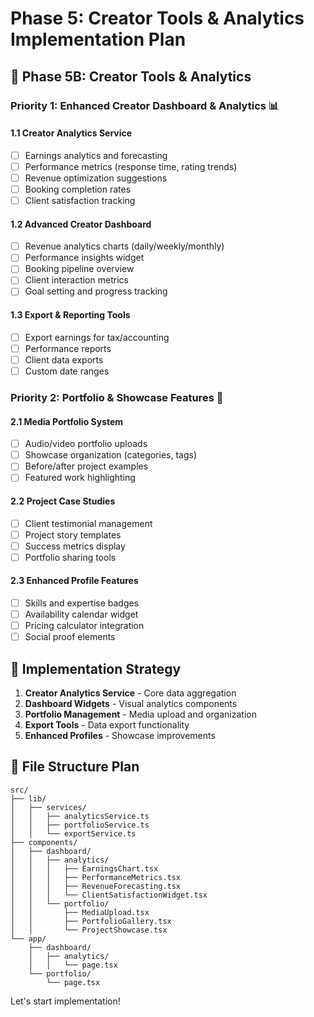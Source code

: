 # Phase 5: Creator Tools & Analytics Implementation Plan

## 🎯 Phase 5B: Creator Tools & Analytics

### Priority 1: Enhanced Creator Dashboard & Analytics 📊

#### 1.1 Creator Analytics Service
- [ ] Earnings analytics and forecasting
- [ ] Performance metrics (response time, rating trends) 
- [ ] Revenue optimization suggestions
- [ ] Booking completion rates
- [ ] Client satisfaction tracking

#### 1.2 Advanced Creator Dashboard
- [ ] Revenue analytics charts (daily/weekly/monthly)
- [ ] Performance insights widget
- [ ] Booking pipeline overview
- [ ] Client interaction metrics
- [ ] Goal setting and progress tracking

#### 1.3 Export & Reporting Tools
- [ ] Export earnings for tax/accounting
- [ ] Performance reports
- [ ] Client data exports
- [ ] Custom date ranges

### Priority 2: Portfolio & Showcase Features 🎵

#### 2.1 Media Portfolio System
- [ ] Audio/video portfolio uploads
- [ ] Showcase organization (categories, tags)
- [ ] Before/after project examples
- [ ] Featured work highlighting

#### 2.2 Project Case Studies
- [ ] Client testimonial management
- [ ] Project story templates
- [ ] Success metrics display
- [ ] Portfolio sharing tools

#### 2.3 Enhanced Profile Features
- [ ] Skills and expertise badges
- [ ] Availability calendar widget
- [ ] Pricing calculator integration
- [ ] Social proof elements

## 🚀 Implementation Strategy

1. **Creator Analytics Service** - Core data aggregation
2. **Dashboard Widgets** - Visual analytics components  
3. **Portfolio Management** - Media upload and organization
4. **Export Tools** - Data export functionality
5. **Enhanced Profiles** - Showcase improvements

## 📁 File Structure Plan

```
src/
├── lib/
│   ├── services/
│   │   ├── analyticsService.ts
│   │   ├── portfolioService.ts
│   │   └── exportService.ts
├── components/
│   ├── dashboard/
│   │   ├── analytics/
│   │   │   ├── EarningsChart.tsx
│   │   │   ├── PerformanceMetrics.tsx
│   │   │   ├── RevenueForecasting.tsx
│   │   │   └── ClientSatisfactionWidget.tsx
│   │   └── portfolio/
│   │       ├── MediaUpload.tsx
│   │       ├── PortfolioGallery.tsx
│   │       └── ProjectShowcase.tsx
└── app/
    ├── dashboard/
    │   ├── analytics/
    │   │   └── page.tsx
    └── portfolio/
        └── page.tsx
```

Let's start implementation!
